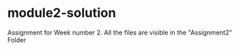 # module2-solution
Assignment for Week number 2.
All the files are visible in the "Assignment2" Folder

